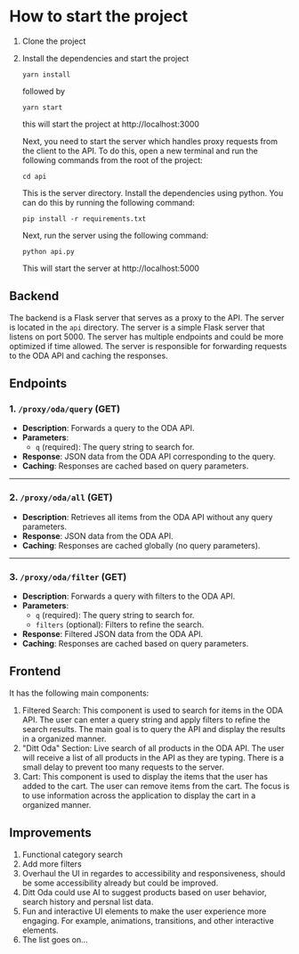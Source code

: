 # How to start the project

1. Clone the project
2. Install the dependencies and start the project

   `yarn install`

   followed by

   `yarn start`

   this will start the project at http://localhost:3000

   Next, you need to start the server which handles proxy requests from the client to the API. To do this, open a new terminal and run the following commands from the root of the project:

   `cd api`

   This is the server directory. Install the dependencies using python. You can do this by running the following command:

   `pip install -r requirements.txt`

   Next, run the server using the following command:

   `python api.py`

   This will start the server at http://localhost:5000

## Backend

The backend is a Flask server that serves as a proxy to the API. The server is located in the `api` directory. The server is a simple Flask server that listens on port 5000. The server has multiple endpoints and could be more optimized if time allowed. The server is responsible for forwarding requests to the ODA API and caching the responses.

## Endpoints

### 1. `/proxy/oda/query` (GET)

- **Description**: Forwards a query to the ODA API.
- **Parameters**:
  - `q` (required): The query string to search for.
- **Response**: JSON data from the ODA API corresponding to the query.
- **Caching**: Responses are cached based on query parameters.

---

### 2. `/proxy/oda/all` (GET)

- **Description**: Retrieves all items from the ODA API without any query parameters.
- **Response**: JSON data from the ODA API.
- **Caching**: Responses are cached globally (no query parameters).

---

### 3. `/proxy/oda/filter` (GET)

- **Description**: Forwards a query with filters to the ODA API.
- **Parameters**:
  - `q` (required): The query string to search for.
  - `filters` (optional): Filters to refine the search.
- **Response**: Filtered JSON data from the ODA API.
- **Caching**: Responses are cached based on query parameters.

## Frontend

It has the following main components:

1. Filtered Search: This component is used to search for items in the ODA API. The user can enter a query string and apply filters to refine the search results. The main goal is to query the API and display the results in a organized manner.
2. "Ditt Oda" Section: Live search of all products in the ODA API. The user will receive a list of all products in the API as they are typing. There is a small delay to prevent too many requests to the server.
3. Cart: This component is used to display the items that the user has added to the cart. The user can remove items from the cart. The focus is to use information across the application to display the cart in a organized manner.

## Improvements

1. Functional category search
2. Add more filters
3. Overhaul the UI in regardes to accessibility and responsiveness, should be some accessibility already but could be improved.
4. Ditt Oda could use AI to suggest products based on user behavior, search history and persnal list data.
5. Fun and interactive UI elements to make the user experience more engaging. For example, animations, transitions, and other interactive elements.
6. The list goes on...
